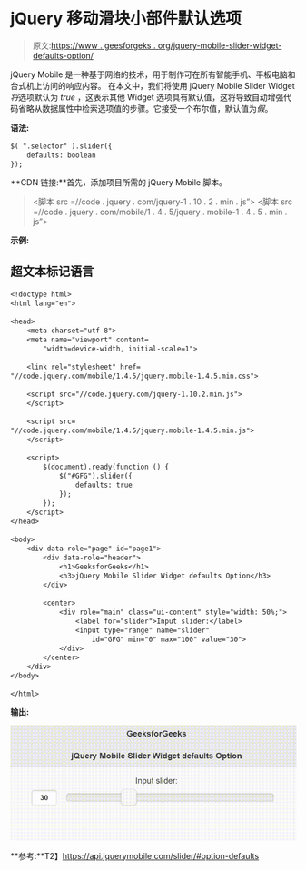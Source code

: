 # jQuery 移动滑块小部件默认选项

> 原文:[https://www . geesforgeks . org/jquery-mobile-slider-widget-defaults-option/](https://www.geeksforgeeks.org/jquery-mobile-slider-widget-defaults-option/)

jQuery Mobile 是一种基于网络的技术，用于制作可在所有智能手机、平板电脑和台式机上访问的响应内容。
在本文中，我们将使用 jQuery Mobile Slider Widget *将*选项默认为 *true* ，这表示其他 Widget 选项具有默认值，这将导致自动增强代码省略从数据属性中检索选项值的步骤。它接受一个布尔值，默认值为*假*。

**语法:**

```
$( ".selector" ).slider({
    defaults: boolean
});
```

**CDN 链接:**首先，添加项目所需的 jQuery Mobile 脚本。

> <link rel="”stylesheet”" href="”//code.jquery.com/mobile/1.4.5/jquery.mobile-1.4.5.min.css”">
> <脚本 src =//code . jquery . com/jquery-1 . 10 . 2 . min . js”></脚本>
> <脚本 src =//code . jquery . com/mobile/1 . 4 . 5/jquery . mobile-1 . 4 . 5 . min . js”></脚本>

**示例:**

## 超文本标记语言

```
<!doctype html>
<html lang="en">

<head>
    <meta charset="utf-8">
    <meta name="viewport" content=
        "width=device-width, initial-scale=1">

    <link rel="stylesheet" href=
"//code.jquery.com/mobile/1.4.5/jquery.mobile-1.4.5.min.css">

    <script src="//code.jquery.com/jquery-1.10.2.min.js">
    </script>

    <script src=
"//code.jquery.com/mobile/1.4.5/jquery.mobile-1.4.5.min.js">
    </script>

    <script>
        $(document).ready(function () {
            $("#GFG").slider({
                defaults: true
            });
        });
    </script>
</head>

<body>
    <div data-role="page" id="page1">
        <div data-role="header">
            <h1>GeeksforGeeks</h1>
            <h3>jQuery Mobile Slider Widget defaults Option</h3>
        </div>

        <center>
            <div role="main" class="ui-content" style="width: 50%;">
                <label for="slider">Input slider:</label>
                <input type="range" name="slider" 
                    id="GFG" min="0" max="100" value="30">
            </div>
        </center>
    </div>
</body>

</html>
```

**输出:**

![](img/c8dcf2d5ef7bb8a6ca81fa6e25eb1d0c.png)

**参考:**T2】https://api.jquerymobile.com/slider/#option-defaults